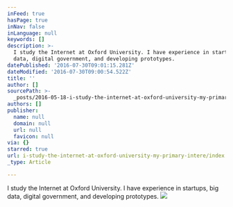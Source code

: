 ```yaml
---
inFeed: true
hasPage: true
inNav: false
inLanguage: null
keywords: []
description: >-
  I study the Internet at Oxford University. I have experience in startups, big
  data, digital government, and developing prototypes.
datePublished: '2016-07-30T09:01:15.281Z'
dateModified: '2016-07-30T09:00:54.522Z'
title: ''
author: []
sourcePath: >-
  _posts/2016-05-18-i-study-the-internet-at-oxford-university-my-primary-intere.md
authors: []
publisher:
  name: null
  domain: null
  url: null
  favicon: null
via: {}
starred: true
url: i-study-the-internet-at-oxford-university-my-primary-intere/index.html
_type: Article

---
```

I study the Internet at Oxford University. I have experience in startups, big data, digital government, and developing prototypes.
![](https://the-grid-user-content.s3-us-west-2.amazonaws.com/06afe985-b8f7-484b-af87-95bec51738d6.jpg)